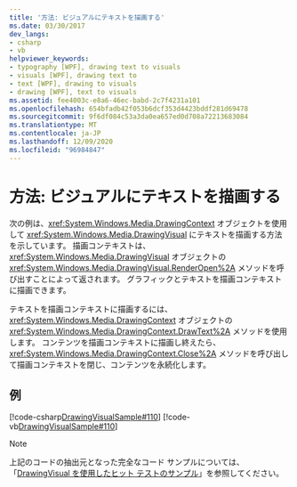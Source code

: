 ```yaml
---
title: '方法: ビジュアルにテキストを描画する'
ms.date: 03/30/2017
dev_langs:
- csharp
- vb
helpviewer_keywords:
- typography [WPF], drawing text to visuals
- visuals [WPF], drawing text to
- text [WPF], drawing to visuals
- drawing [WPF], text to visuals
ms.assetid: fee4003c-e8a6-46ec-babd-2c7f4231a101
ms.openlocfilehash: 654bfadb42f053b6dcf353d4423bddf281d69478
ms.sourcegitcommit: 9f6df084c53a3da0ea657ed0d708a72213683084
ms.translationtype: MT
ms.contentlocale: ja-JP
ms.lasthandoff: 12/09/2020
ms.locfileid: "96984847"
---
```

# <a name="how-to-draw-text-to-a-visual"></a>方法: ビジュアルにテキストを描画する
次の例は、<xref:System.Windows.Media.DrawingContext> オブジェクトを使用して <xref:System.Windows.Media.DrawingVisual> にテキストを描画する方法を示しています。 描画コンテキストは、<xref:System.Windows.Media.DrawingVisual> オブジェクトの <xref:System.Windows.Media.DrawingVisual.RenderOpen%2A> メソッドを呼び出すことによって返されます。 グラフィックとテキストを描画コンテキストに描画できます。  
  
 テキストを描画コンテキストに描画するには、<xref:System.Windows.Media.DrawingContext> オブジェクトの <xref:System.Windows.Media.DrawingContext.DrawText%2A> メソッドを使用します。 コンテンツを描画コンテキストに描画し終えたら、<xref:System.Windows.Media.DrawingContext.Close%2A> メソッドを呼び出して描画コンテキストを閉じ、コンテンツを永続化します。  
  
## <a name="example"></a>例  
 [!code-csharp[DrawingVisualSample#110](~/samples/snippets/csharp/VS_Snippets_Wpf/DrawingVisualSample/CSharp/Window1.xaml.cs#110)]
 [!code-vb[DrawingVisualSample#110](~/samples/snippets/visualbasic/VS_Snippets_Wpf/DrawingVisualSample/visualbasic/window1.xaml.vb#110)]  
  
> [!NOTE]
> 上記のコードの抽出元となった完全なコード サンプルについては、「[DrawingVisual を使用したヒット テストのサンプル](https://github.com/Microsoft/WPF-Samples/tree/master/Visual%20Layer/DrawingVisual)」を参照してください。
